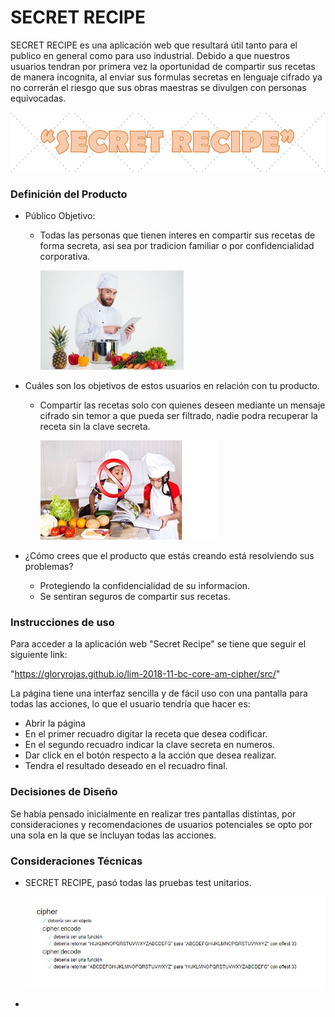 # SECRET RECIPE
SECRET RECIPE es una aplicación web que resultará útil tanto para el publico en general como para uso industrial. Debido a que nuestros usuarios tendran por primera vez la oportunidad de compartir sus recetas de manera incognita, al enviar sus formulas secretas en lenguaje cifrado ya no correrán el riesgo que sus obras maestras se divulgen con personas equivocadas.

![alt text](ImgReadme/recipe.jpg)

### Definición del Producto

* Público Objetivo:

  - Todas las personas que tienen interes en compartir sus recetas de forma secreta, asi sea por tradicion familiar o por confidencialidad corporativa.

    ![alt text](ImgReadme/Chef.jpg)

* Cuáles son los objetivos de estos usuarios en relación con tu producto.

  - Compartir las recetas solo con quienes deseen mediante un mensaje cifrado sin temor a que pueda ser filtrado, nadie podra recuperar la receta sin la clave secreta.

    ![alt text](ImgReadme/mira.jpg)  

* ¿Cómo crees que el producto que estás creando está resolviendo sus problemas?

  - Protegiendo la confidencialidad de su informacion.
  - Se sentiran seguros de compartir sus recetas.

### Instrucciones de uso
  Para acceder a la aplicación web "Secret Recipe" se tiene que seguir el siguiente link:

  "https://gloryrojas.github.io/lim-2018-11-bc-core-am-cipher/src/"

  La página tiene una interfaz sencilla y de fácil uso con una pantalla para todas las acciones, lo que el usuario tendría que hacer es:
* Abrir la página
* En el primer recuadro digitar la receta que desea codificar.
* En el segundo recuadro indicar la clave secreta en numeros.
* Dar click en el botón respecto a la acción que desea realizar.
* Tendra el resultado deseado en el recuadro final.

### Decisiones de Diseño

Se había pensado inicialmente en realizar tres pantallas distintas, por consideraciones y recomendaciones de usuarios potenciales se opto por una sola en la que se incluyan todas las acciones.

### Consideraciones Técnicas
* SECRET RECIPE, pasó todas las pruebas test unitarios.

  ![alt text](ImgReadme/Test.jpg)  
*
